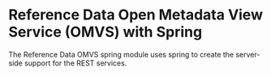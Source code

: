 <!-- SPDX-License-Identifier: Apache-2.0 -->
<!-- Copyright Contributors to the ODPi Egeria project.  -->

# Reference Data Open Metadata View Service (OMVS) with Spring

The Reference Data OMVS spring module uses spring to create the server-side support for the REST services.